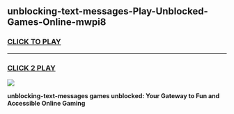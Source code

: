 
## unblocking-text-messages-Play-Unblocked-Games-Online-mwpi8
<h3>
<a href="https://premium76.site?title=unblocking-text-messages&ref=25A">CLICK TO PLAY</a></h3>
<hr>

<h3>
<a href="https://premium76.site?title=unblocking-text-messages&ref=25A">CLICK 2 PLAY</a>
  
</h3>

<a href="https://premium76.site?title=unblocking-text-messages&ref=25A"><img src="https://clearcache.store/games.png"></a>


**unblocking-text-messages games unblocked: Your Gateway to Fun and Accessible Online Gaming**

